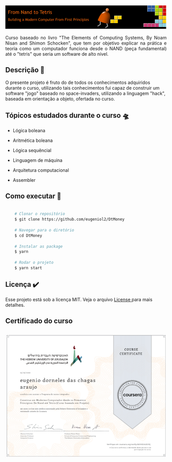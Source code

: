 <!-- <h1> 🚧README EM DESENVOLVIMENTO 🚧 </h1> -->


<h1 align="center">
  <img align="center" alt="IgniteModule1" src="https://github.com/eugeniol2/assets/blob/main/NandToTetris.png" />
</h1>


<p align="justify"> Curso baseado no livro "The Elements of Computing Systems, By Noam Nisan and Shimon Schocken", que tem por objetivo explicar 
na prática e teoria como um computador funciona desde o NAND (peça fundamental) até o "tetris" que seria um software de alto nível.
</p>

<h2>Descrição 📝</h2>
<p> O presente projeto é fruto do de todos os conhecimentos adquiridos durante o curso, utilizando tais conhecimentos fui capaz de construir um software 
"jogo" baseado no space-invaders, utilizando a linguagem "hack", baseada em orientação a objeto, ofertada no curso.
</p>


<h2>Tópicos estudados durante o curso 🛸</h2>
<ul>
    <li><p> Lógica boleana </p>
    <li><p> Aritmética boleana </p>
    <li><p> Lógica sequêncial </p>
    <li><p> Linguagem de máquina </p>
    <li><p> Arquitetura computacional </p>
    <li><p> Assembler </p>
  </ul>



<h2> Como executar 🚀  </h2>

```bash

    # Clonar o repositório
    $ git clone https://github.com/eugeniol2/DtMoney

    # Navegar para o diretório
    $ cd DtMoney

    # Instalar as package
    $ yarn

    # Rodar o projeto
    $ yarn start
```

<h2> Licença ✔️ </h2>
Esse projeto está sob a licença MIT. Veja o arquivo <a href="https://github.com/eugeniol2/DtMoney/blob/main/LICENSE"> License </a> para mais detalhes.

<h2> Certificado do curso <h2>
 
 <img align="center" alt="IgniteModule1" src="https://github.com/eugeniol2/assets/blob/main/CertificadoN2T.png" />

##
